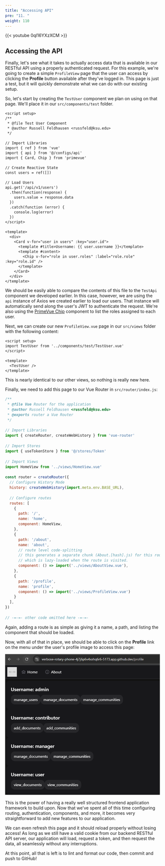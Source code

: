 ```yaml
---
title: "Accessing API"
pre: "11. "
weight: 110
---
```


{{< youtube 0ql16YXzXCM >}}

## Accessing the API

Finally, let's see what it takes to actually access data that is available in our RESTful API using a properly authenticated request. For this example, we're going to create a simple `ProfileView` page that the user can access by clicking the **Profile** button available after they've logged in. This page is just a test, but it will quickly demonstrate what we can do with our existing setup.

So, let's start by creating the `TestUser` component we plan on using on that page. We'll place it in our `src/components/test` folder.

```vue {title="src/components/test/TestUser.vue"}
<script setup>
/**
 * @file Test User Component
 * @author Russell Feldhausen <russfeld@ksu.edu>
 */

// Import Libraries
import { ref } from 'vue'
import { api } from '@/configs/api'
import { Card, Chip } from 'primevue'

// Create Reactive State
const users = ref([])

// Load Users
api.get('/api/v1/users')
  .then(function(response) {
    users.value = response.data
  })
  .catch(function (error) {
    console.log(error)
  })
</script>

<template>
  <div>
    <Card v-for="user in users" :key="user.id">
      <template #title>Username: {{ user.username }}</template>
      <template #content>
        <Chip v-for="role in user.roles" :label="role.role" :key="role.id" />
      </template>
    </Card>
  </div>
</template>
```

We should be easily able to compare the contents of this file to the `TestApi` component we developed earlier. In this case, however, we are using the `api` instance of Axios we created earlier to load our users. That instance will automatically send along the user's JWT to authenticate the request. We're also using the [PrimeVue Chip](https://primevue.org/chip/) component to list the roles assigned to each user.

Next, we can create our new `ProfileView.vue` page in our `src/views` folder with the following content:

```vue {title="src/views/ProfileView.vue"}
<script setup>
import TestUser from '../components/test/TestUser.vue'
</script>

<template>
  <TestUser />
</template>
```

This is nearly identical to our other views, so nothing is really new here.

Finally, we need to add this page to our Vue Router in `src/router/index.js`:

```js {title="src/router/index.js" hl_lines="35-39"}
/**
 * @file Vue Router for the application
 * @author Russell Feldhausen <russfeld@ksu.edu>
 * @exports router a Vue Router
 */

// Import Libraries
import { createRouter, createWebHistory } from 'vue-router'

// Import Stores
import { useTokenStore } from '@/stores/Token'

// Import Views
import HomeView from '../views/HomeView.vue'

const router = createRouter({
  // Configure History Mode
  history: createWebHistory(import.meta.env.BASE_URL),

  // Configure routes
  routes: [
    {
      path: '/',
      name: 'home',
      component: HomeView,
    },
    {
      path: '/about',
      name: 'about',
      // route level code-splitting
      // this generates a separate chunk (About.[hash].js) for this route
      // which is lazy-loaded when the route is visited.
      component: () => import('../views/AboutView.vue'),
    },
    {
      path: '/profile',
      name: 'profile',
      component: () => import('../views/ProfileView.vue')
    }
  ],
})

// -=-=- other code omitted here -=-=-
```

Again, adding a route is as simple as giving it a name, a path, and listing the component that should be loaded.

Now, with all of that in place, we should be able to click on the **Profile** link on the menu under the user's profile image to access this page:

![Vue Auth Process](/images/examples/05/vue_api.png)

This is the power of having a really well structured frontend application framework to build upon. Now that we've spent all of this time configuring routing, authentication, components, and more, it becomes very straightforward to add new features to our application. 

We can even refresh this page and it should reload properly without losing access! As long as we still have a valid cookie from our backend RESTful API server, our application will load, request a token, and then request the data, all seamlessly without any interruptions.

At this point, all that is left is to lint and format our code, then commit and push to GitHub!